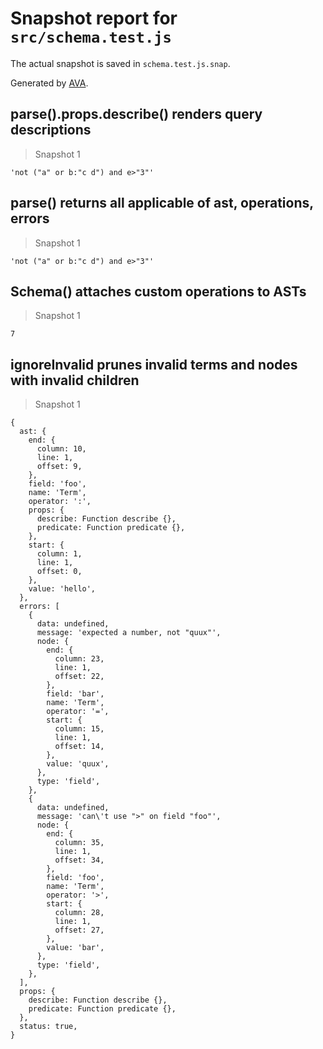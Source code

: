 # Snapshot report for `src/schema.test.js`

The actual snapshot is saved in `schema.test.js.snap`.

Generated by [AVA](https://avajs.dev).

## parse().props.describe() renders query descriptions

> Snapshot 1

    'not ("a" or b:"c d") and e>"3"'

## parse() returns all applicable of ast, operations, errors

> Snapshot 1

    'not ("a" or b:"c d") and e>"3"'

## Schema() attaches custom operations to ASTs

> Snapshot 1

    7

## ignoreInvalid prunes invalid terms and nodes with invalid children

> Snapshot 1

    {
      ast: {
        end: {
          column: 10,
          line: 1,
          offset: 9,
        },
        field: 'foo',
        name: 'Term',
        operator: ':',
        props: {
          describe: Function describe {},
          predicate: Function predicate {},
        },
        start: {
          column: 1,
          line: 1,
          offset: 0,
        },
        value: 'hello',
      },
      errors: [
        {
          data: undefined,
          message: 'expected a number, not "quux"',
          node: {
            end: {
              column: 23,
              line: 1,
              offset: 22,
            },
            field: 'bar',
            name: 'Term',
            operator: '=',
            start: {
              column: 15,
              line: 1,
              offset: 14,
            },
            value: 'quux',
          },
          type: 'field',
        },
        {
          data: undefined,
          message: 'can\'t use ">" on field "foo"',
          node: {
            end: {
              column: 35,
              line: 1,
              offset: 34,
            },
            field: 'foo',
            name: 'Term',
            operator: '>',
            start: {
              column: 28,
              line: 1,
              offset: 27,
            },
            value: 'bar',
          },
          type: 'field',
        },
      ],
      props: {
        describe: Function describe {},
        predicate: Function predicate {},
      },
      status: true,
    }
